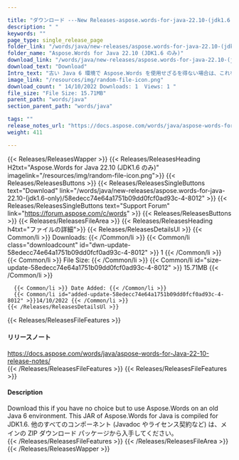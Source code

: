 ```yaml
---

title: "ダウンロード ---New Releases-aspose.words-for-java-22.10-(jdk1.6 のみ)"
description: " "
keywords: ""
page_type: single_release_page
folder_link: "/words/java/new-releases/aspose.words-for-java-22.10-(jdk1.6-only)/"
folder_name: "Aspose.Words for Java 22.10 (JDK1.6 のみ)"
download_link: "/words/java/new-releases/aspose.words-for-java-22.10-(jdk1.6-only)/58edecc74e64a1751b09dd0fcf0ad93c-4-8012"
download_text: "Download"
Intro_text: "古い Java 6 環境で Aspose.Words を使用せざるを得ない場合は、これをダウンロードしてください。この Aspose.Words for Java の JAR は、JDK1.6 用にコンパイルされています。他のすべてのコンポーネント (Javadoc やライセンス契約など) は、メインの ZIP ダウンロード パッケージから入手してください。"
image_link: "/resources/img/random-file-icon.png"
download_count: " 14/10/2022 Downloads: 1  Views: 1 "
file_size: "File Size: 15.71MB"
parent_path: "words/java"
section_parent_path: "words/java"

tags: ""
release_notes_url: "https://docs.aspose.com/words/java/aspose-words-for-java-22-10-release-notes/"
weight: 411

---
```


{{< Releases/ReleasesWapper >}}
  {{< Releases/ReleasesHeading H2txt="Aspose.Words for Java 22.10 (JDK1.6 のみ)" imagelink="/resources/img/random-file-icon.png">}}
  {{< Releases/ReleasesButtons >}}
    {{< Releases/ReleasesSingleButtons text="Download" link="/words/java/new-releases/aspose.words-for-java-22.10-(jdk1.6-only)/58edecc74e64a1751b09dd0fcf0ad93c-4-8012" >}}
    {{< Releases/ReleasesSingleButtons text="Support Forum" link="https://forum.aspose.com/c/words" >}}
  {{< Releases/ReleasesButtons >}}
  {{< Releases/ReleasesFileArea >}}
    {{< Releases/ReleasesHeading h4txt="ファイルの詳細">}}
    {{< Releases/ReleasesDetailsUl >}}
      {{< Common/li >}} Downloads: {{< /Common/li >}}
      {{< Common/li class="downloadcount" id="dwn-update-58edecc74e64a1751b09dd0fcf0ad93c-4-8012" >}} 1 {{< /Common/li >}}
      {{< Common/li >}} File Size: {{< /Common/li >}}
      {{< Common/li id="size-update-58edecc74e64a1751b09dd0fcf0ad93c-4-8012" >}} 15.71MB {{< /Common/li >}}

      {{< Common/li >}} Date Added: {{< /Common/li >}}
      {{< Common/li id="added-update-58edecc74e64a1751b09dd0fcf0ad93c-4-8012" >}}14/10/2022 {{< /Common/li >}}
    {{< /Releases/ReleasesDetailsUl >}}

  {{< Releases/ReleasesFileFeatures >}}
      <h4>リリースノート</h4><div><a href='https://docs.aspose.com/words/java/aspose-words-for-java-22-10-release-notes/'>https://docs.aspose.com/words/java/aspose-words-for-Java-22-10-release-notes/</a></div>
  {{< /Releases/ReleasesFileFeatures >}}
  {{< Releases/ReleasesFileFeatures >}}
      <h4>Description</h4><div class="HTMLDescription">Download this if you have no choice but to use Aspose.Words on an old Java 6 environment. This JAR of Aspose.Words for Java is compiled for JDK1.6. 他のすべてのコンポーネント (Javadoc やライセンス契約など) は、メインの ZIP ダウンロード パッケージから入手してください。</div>
  {{< /Releases/ReleasesFileFeatures >}}
 {{< /Releases/ReleasesFileArea >}}
{{< /Releases/ReleasesWapper >}}



